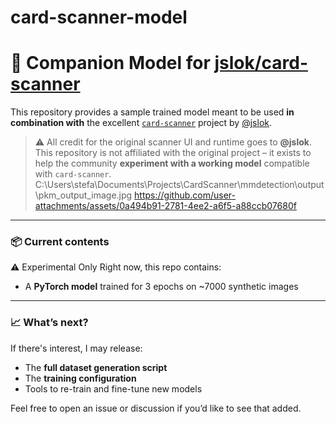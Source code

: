 # card-scanner-model

# 🧠 Companion Model for [jslok/card-scanner](https://github.com/jslok/card-scanner)

This repository provides a sample trained model meant to be used **in combination with** the excellent [`card-scanner`](https://github.com/jslok/card-scanner) project by [@jslok](https://github.com/jslok).

> ⚠️ All credit for the original scanner UI and runtime goes to **@jslok**.  
> This repository is not affiliated with the original project – it exists to help the community **experiment with a working model** compatible with `card-scanner`.
C:\Users\stefa\Documents\Projects\CardScanner\mmdetection\output\pkm_output_image.jpg
https://github.com/user-attachments/assets/0a494b91-2781-4ee2-a6f5-a88ccb07680f
---

### 📦 Current contents

⚠️ Experimental Only
Right now, this repo contains:
- A **PyTorch model** trained for 3 epochs on ~7000 synthetic images  

---

### 📈 What’s next?

If there's interest, I may release:
- The **full dataset generation script**
- The **training configuration**
- Tools to re-train and fine-tune new models

Feel free to open an issue or discussion if you’d like to see that added.






